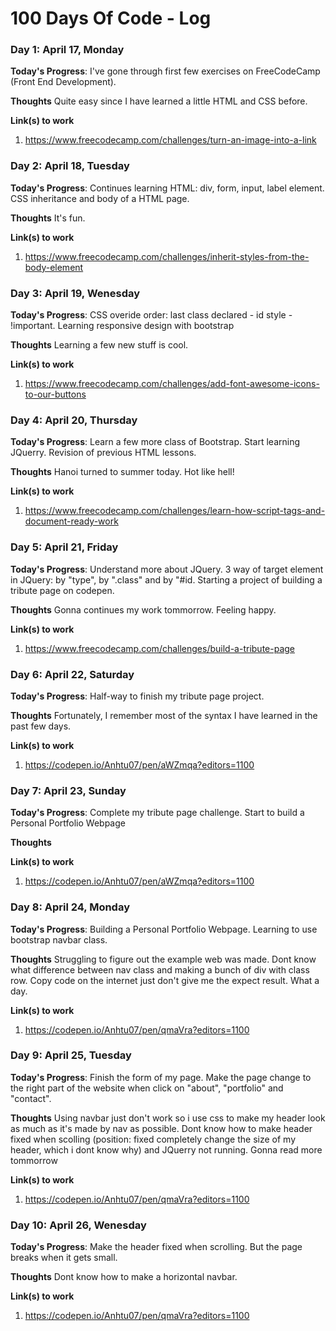 # 100 Days Of Code - Log

### Day 1: April 17, Monday

**Today's Progress**: I've gone through first few exercises on FreeCodeCamp (Front End Development).

**Thoughts** Quite easy since I have learned a little HTML and CSS before.

**Link(s) to work**
1. https://www.freecodecamp.com/challenges/turn-an-image-into-a-link


### Day 2: April 18, Tuesday

**Today's Progress**: Continues learning HTML: div, form, input, label element. CSS inheritance and body of a HTML page.

**Thoughts** It's fun.

**Link(s) to work**
1. https://www.freecodecamp.com/challenges/inherit-styles-from-the-body-element


### Day 3: April 19, Wenesday

**Today's Progress**: CSS overide order: last class declared - id style - !important. Learning responsive design with bootstrap

**Thoughts** Learning a few new stuff is cool.

**Link(s) to work**
1. https://www.freecodecamp.com/challenges/add-font-awesome-icons-to-our-buttons


### Day 4: April 20, Thursday

**Today's Progress**: Learn a few more class of Bootstrap. Start learning JQuerry. Revision of previous HTML lessons.

**Thoughts** Hanoi turned to summer today. Hot like hell!

**Link(s) to work**
1. https://www.freecodecamp.com/challenges/learn-how-script-tags-and-document-ready-work


### Day 5: April 21, Friday

**Today's Progress**: Understand more about JQuery. 3 way of target element in JQuery: by "type", by ".class" and by "#id. Starting a project of building a tribute page on codepen.

**Thoughts** Gonna continues my work tommorrow. Feeling happy.

**Link(s) to work**
1. https://www.freecodecamp.com/challenges/build-a-tribute-page


### Day 6: April 22, Saturday

**Today's Progress**: Half-way to finish my tribute page project.

**Thoughts** Fortunately, I remember most of the syntax I have learned in the past few days.

**Link(s) to work**
1. https://codepen.io/Anhtu07/pen/aWZmqa?editors=1100


### Day 7: April 23, Sunday

**Today's Progress**: Complete my tribute page challenge. Start to build a Personal Portfolio Webpage

**Thoughts** 

**Link(s) to work**
1. https://codepen.io/Anhtu07/pen/aWZmqa?editors=1100


### Day 8: April 24, Monday

**Today's Progress**: Building a Personal Portfolio Webpage. Learning to use bootstrap navbar class.

**Thoughts** Struggling to figure out the example web was made. Dont know what difference between nav class and making a bunch of div with class row. Copy code on the internet just don't give me the expect result. What a day.

**Link(s) to work**
1. https://codepen.io/Anhtu07/pen/qmaVra?editors=1100


### Day 9: April 25, Tuesday

**Today's Progress**: Finish the form of my page. Make the page change to the right part of the website when click on "about", "portfolio" and "contact".

**Thoughts** Using navbar just don't work so i use css to make my header look as much as it's made by nav as possible. Dont know how to make header fixed when scolling (position: fixed completely change the size of my header, which i dont know why) and JQuerry not running. Gonna read more tommorrow

**Link(s) to work**
1. https://codepen.io/Anhtu07/pen/qmaVra?editors=1100


### Day 10: April 26, Wenesday

**Today's Progress**: Make the header fixed when scrolling. But the page breaks when it gets small.

**Thoughts** Dont know how to make a horizontal navbar.

**Link(s) to work**
1. https://codepen.io/Anhtu07/pen/qmaVra?editors=1100
